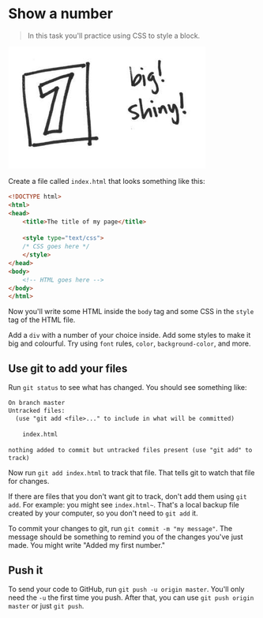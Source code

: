 # Show a number

> In this task you'll practice using CSS to style a block.

![](./img/1.jpg)

Create a file called `index.html` that looks something like this:

```html
<!DOCTYPE html>
<html>
<head>
	<title>The title of my page</title>

	<style type="text/css">
	/* CSS goes here */
	</style>
</head>
<body>
	<!-- HTML goes here -->
</body>
</html>
```

Now you'll write some HTML inside the `body` tag and some CSS in the `style` tag of the HTML file.

Add a `div` with a number of your choice inside. Add some styles to make it big and colourful. Try using `font` rules, `color`, `background-color`, and more.

## Use git to add your files

Run `git status` to see what has changed. You should see something like:

```
On branch master
Untracked files:
  (use "git add <file>..." to include in what will be committed)

	index.html

nothing added to commit but untracked files present (use "git add" to track)
```

Now run `git add index.html` to track that file. That tells git to watch that file for changes.

If there are files that you don't want git to track, don't add them using `git add`. For example: you might see `index.html~`. That's a local backup file created by your computer, so you don't need to `git add` it.

To commit your changes to git, run `git commit -m "my message"`. The message should be something to remind you of the changes you've just made. You might write "Added my first number."

## Push it

To send your code to GitHub, run `git push -u origin master`. You'll only need the `-u` the first time you push. After that, you can use `git push origin master` or just `git push`.
